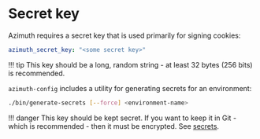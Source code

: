 # Secret key

Azimuth requires a secret key that is used primarily for signing cookies:

```yaml title="environments/my-site/inventory/group_vars/all/secrets.yml"
azimuth_secret_key: "<some secret key>"
```

<!-- prettier-ignore-start -->
!!! tip
    This key should be a long, random string - at least 32 bytes (256 bits) is recommended.
<!-- prettier-ignore-end -->

`azimuth-config` includes a utility for generating secrets for an environment:

```sh
./bin/generate-secrets [--force] <environment-name>
```

<!-- prettier-ignore-start -->
!!! danger
    This key should be kept secret. If you want to keep it in Git - which is recommended - then it must be encrypted.
    See [secrets](../repository/secrets.md).
<!-- prettier-ignore-end -->

